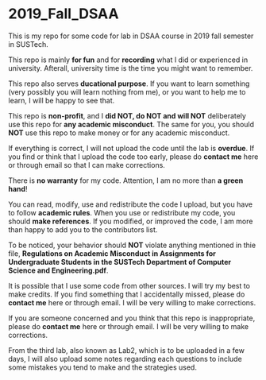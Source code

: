 # 2019_Fall_DSAA
This is my repo for some code for lab in DSAA course in 2019 fall semester in SUSTech.

This repo is mainly **for fun** and for **recording** what I did or experienced in university. Afterall, university time is the time you might want to remember.

This repo also serves **ducational purpose**. If you want to learn something (very possibly you will learn nothing from me), or you want to help me to learn, I will be happy to see that.

This repo is **non-profit**, and I **did NOT, do NOT and will NOT** deliberately use this repo for **any academic misconduct**. The same for you, you should **NOT** use this repo to make money or for any academic misconduct.

If everything is correct, I will not upload the code until the lab is **overdue**. If you find or think that I upload the code too early, please do **contact me** here or through email so that I can make corrections.

There is **no warranty** for my code. Attention, I am no more than **a green hand**!

You can read, modify, use and redistribute the code I upload, but you have to follow **academic rules**. When you use or redistribute my code, you should **make references**. If you modified, or improved the code, I am more than happy to add you to the contributors list.

To be noticed, your behavior should **NOT** violate anything mentioned in thie file, **Regulations on Academic Misconduct in Assignments for Undergraduate Students in the SUSTech Department of Computer Science and Engineering.pdf**.

It is possible that I use some code from other sources. I will try my best to make credits. If you find something that I accidentally missed, please do **contact me** here or through email. I will be very willing to make corrections.

If you are someone concerned and you think that this repo is inappropriate, please do **contact me** here or through email. I will be very willing to make corrections.

From the third lab, also known as Lab2, which is to be uploaded in a few days, I will also upload some notes regarding each questions to include some mistakes you tend to make and the strategies used.